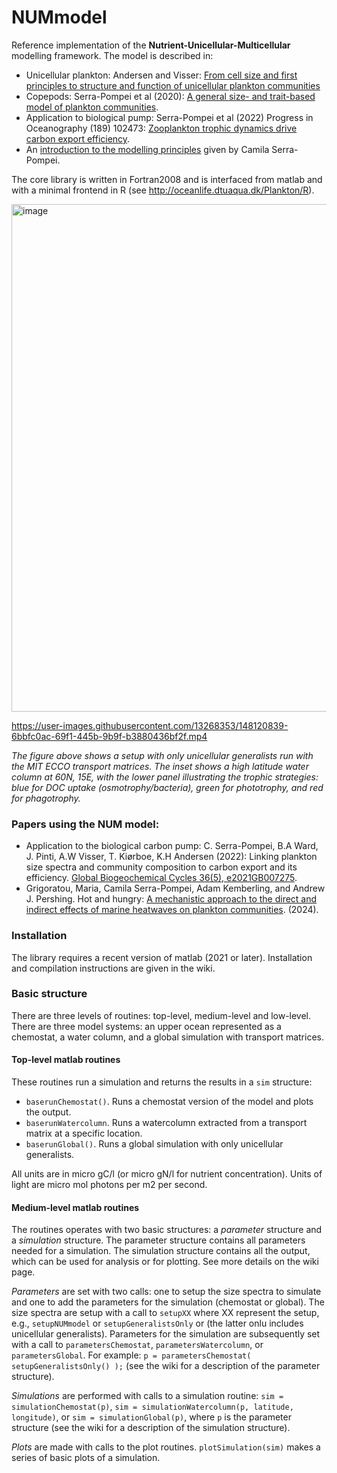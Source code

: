 # NUMmodel
Reference implementation of the **Nutrient-Unicellular-Multicellular**
modelling framework.  The model is described in: 
* Unicellular plankton: Andersen and Visser: [From cell size and first principles to structure and function of unicellular plankton communities](https://www.biorxiv.org/content/10.1101/2022.05.16.492092v3)
* Copepods: Serra-Pompei et al (2020): [A general size- and trait-based model of plankton communities](https://www.researchgate.net/publication/346939727_A_general_size-_and_trait-based_model_of_plankton_communities "Researchgate"). 
* Application to biological pump: Serra-Pompei et al (2022) Progress in Oceanography (189) 102473: [Zooplankton trophic dynamics drive carbon export efficiency](https://www.biorxiv.org/content/10.1101/2021.03.08.434455v1 "BioRxiv").
* An [introduction to the modelling principles](https://www.youtube.com/watch?v=dHqoCqaLM8w) given by Camila Serra-Pompei. 

The core library is written in Fortran2008 and is interfaced from matlab and with a minimal frontend in  R (see http://oceanlife.dtuaqua.dk/Plankton/R).

<img width="812" alt="image" src="https://github.com/user-attachments/assets/a0fc29cc-8134-4e93-8d98-4b94dcb82f83">

https://user-images.githubusercontent.com/13268353/148120839-6bbfc0ac-69f1-445b-9b9f-b3880436bf2f.mp4

_The figure above shows a setup with only unicellular generalists run with the MIT ECCO transport matrices. The inset shows a high latitude water column at 60N, 15E, with the lower panel illustrating the trophic strategies: blue for DOC uptake (osmotrophy/bacteria), green for phototrophy, and red for phagotrophy._

### Papers using the NUM model:
* Application to the biological carbon pump: C. Serra-Pompei, B.A Ward, J. Pinti, A.W Visser, T. Kiørboe, K.H Andersen (2022): Linking plankton size spectra and community composition to carbon export and its efficiency. [Global Biogeochemical Cycles 36(5), e2021GB007275](https://agupubs.onlinelibrary.wiley.com/doi/epdf/10.1029/2021GB007275).
* Grigoratou, Maria, Camila Serra-Pompei, Adam Kemberling, and Andrew J. Pershing. Hot and hungry: [A mechanistic approach to the direct and indirect effects of marine heatwaves on plankton communities](https://assets-eu.researchsquare.com/files/rs-4194638/v1/09fb2960-27da-42ac-a1d7-3ba3ea1004fc.pdf?c=1712816635). (2024).

### Installation
The library requires a recent version of matlab (2021 or later).  Installation and compilation instructions are given in the wiki.
### Basic structure
There are three levels of routines: top-level, medium-level and low-level.  There are three model systems: an upper ocean represented as a chemostat, a water column, and a global simulation with transport matrices.
#### Top-level matlab routines
These routines run a simulation and returns the results in a `sim` structure:

* `baserunChemostat()`.  Runs a chemostat version of the model and plots the output.
* `baserunWatercolumn`. Runs a watercolumn extracted from a transport matrix at a specific location.
* `baserunGlobal()`. Runs a global simulation with only unicellular generalists. 

All units are in micro gC/l (or micro gN/l for nutrient concentration). Units of light are micro mol photons per m2 per second.

#### Medium-level matlab routines
The routines operates with two basic structures: a *parameter* structure and a *simulation* structure. The parameter structure contains all parameters needed for a simulation. The simulation structure contains all the output, which can be used for analysis or for plotting.  See more details on the wiki page.

*Parameters* are set with two calls: one to setup the size spectra to simulate and one to add the parameters for the simulation (chemostat or global). The size spectra are setup with a call to `setupXX` where XX represent the setup, e.g., `setupNUMmodel` or `setupGeneralistsOnly` or (the latter onlu includes unicellular generalists).  Parameters for the simulation are subsequently set with a call to `parametersChemostat`, `parametersWatercolumn`, or `parametersGlobal`. For example: `p = parametersChemostat( setupGeneralistsOnly() );` (see the wiki for a description of the parameter structure).

*Simulations* are performed with calls to a simulation routine: `sim = simulationChemostat(p)`, `sim = simulationWatercolumn(p, latitude, longitude)`, or `sim = simulationGlobal(p)`, where `p` is the parameter structure (see the wiki for a description of the simulation structure).

*Plots* are made with calls to the plot routines. `plotSimulation(sim)` makes a series of basic plots of a simulation.
